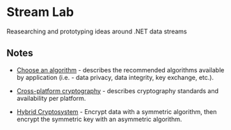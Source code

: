 # Stream Lab

Reasearching and prototyping ideas around .NET data streams


## Notes

* [Choose an algorithm](https://learn.microsoft.com/en-us/dotnet/standard/security/cryptography-model#choose-an-algorithm) - describes the recommended algorithms available by application (i.e. - data privacy, data integrity, key exchange, etc.).

* [Cross-platform cryptography](https://learn.microsoft.com/en-us/dotnet/standard/security/cross-platform-cryptography) - describes cryptography standards and availability per platform.

* [Hybrid Cryptosystem](https://en.wikipedia.org/wiki/Hybrid_cryptosystem) - Encrypt data with a symmetric algorithm, then encrypt the symmetric key with an asymmetric algorithm.

